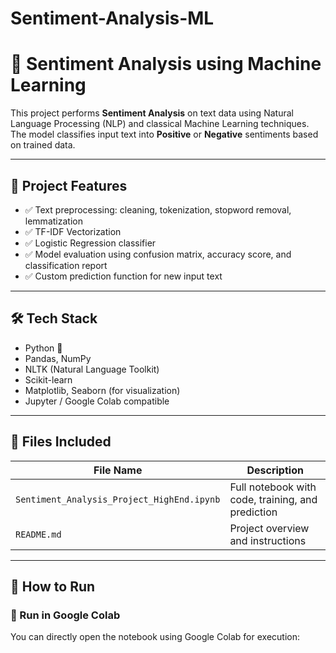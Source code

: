 # Sentiment-Analysis-ML
# 🧠 Sentiment Analysis using Machine Learning

This project performs **Sentiment Analysis** on text data using Natural Language Processing (NLP) and classical Machine Learning techniques. The model classifies input text into **Positive** or **Negative** sentiments based on trained data.

---

## 📌 Project Features

- ✅ Text preprocessing: cleaning, tokenization, stopword removal, lemmatization
- ✅ TF-IDF Vectorization
- ✅ Logistic Regression classifier
- ✅ Model evaluation using confusion matrix, accuracy score, and classification report
- ✅ Custom prediction function for new input text

---

## 🛠️ Tech Stack

- Python 🐍
- Pandas, NumPy
- NLTK (Natural Language Toolkit)
- Scikit-learn
- Matplotlib, Seaborn (for visualization)
- Jupyter / Google Colab compatible

---

## 📂 Files Included

| File Name                                 | Description                                |
|------------------------------------------|--------------------------------------------|
| `Sentiment_Analysis_Project_HighEnd.ipynb` | Full notebook with code, training, and prediction |
| `README.md`                               | Project overview and instructions          |

---

## 🧪 How to Run

### 🔗 Run in Google Colab
You can directly open the notebook using Google Colab for execution:
